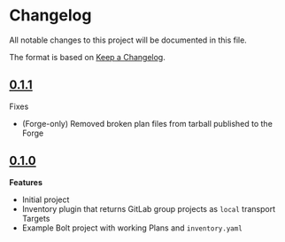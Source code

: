 # Changelog
All notable changes to this project will be documented in this file.

The format is based on [Keep a Changelog](https://keepachangelog.com/en/1.0.0/).


## [0.1.1]

Fixes

* (Forge-only) Removed broken plan files from tarball published to the Forge

## [0.1.0]

**Features**

* Initial project
* Inventory plugin that returns GitLab group projects as `local` transport Targets
* Example Bolt project with working Plans and `inventory.yaml`

[Unreleased]: https://github.com/op-ct/puppet-gitlab_inventory/compare/0.1.1...main
[0.1.0]: https://github.com/op-ct/puppet-gitlab_inventory/releases/tag/0.1.0
[0.1.1]: https://github.com/op-ct/puppet-gitlab_inventory/compare/0.1.0...0.1.1


